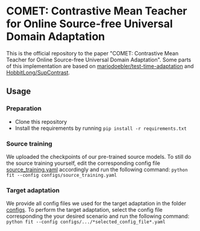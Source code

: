# COMET: Contrastive Mean Teacher for Online Source-free Universal Domain Adaptation

This is the official repository to the paper "COMET: Contrastive Mean Teacher for Online Source-free Universal Domain Adaptation". Some parts of this implementation are based on [mariodoebler/test-time-adaptation](https://github.com/mariodoebler/test-time-adaptation) and [HobbitLong/SupContrast](https://github.com/HobbitLong/SupContrast).

## Usage
### Preparation
- Clone this repository
- Install the requirements by running `pip install -r requirements.txt`

### Source training
We uploaded the checkpoints of our pre-trained source models. To still do the source training yourself, edit the corresponding config file [source_training.yaml](configs/source_training.yaml) accordingly and run the following command: `python fit --config configs/source_training.yaml`

### Target adaptation
We provide all config files we used for the target adaptation in the folder [configs](configs). To perform the target adaptation, select the config file corresponding the your desired scenario and run the following command: `python fit --config configs/.../*selected_config_file*.yaml`
